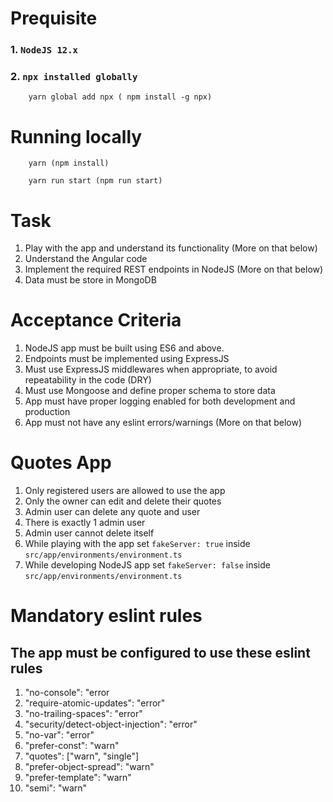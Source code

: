 # Prequisite
###  1. `NodeJS 12.x`
###  2. `npx installed globally`

        yarn global add npx ( npm install -g npx)
       

# Running locally

        yarn (npm install)

        yarn run start (npm run start)


# Task

1. Play with the app and understand its functionality (More on that below)
2. Understand the Angular code
3. Implement the required REST endpoints in NodeJS (More on that below)
4. Data must be store in MongoDB

# Acceptance Criteria

1. NodeJS app must be built using ES6 and above.
2. Endpoints must be implemented using ExpressJS
3. Must use ExpressJS middlewares when appropriate, to avoid repeatability in the code (DRY)
4. Must use Mongoose and define proper schema to store data
5. App must have proper logging enabled for both development and production
6. App must not have any eslint errors/warnings (More on that below)

# Quotes App

1. Only registered users are allowed to use the app
2. Only the owner can edit and delete their quotes
3. Admin user can delete any quote and user
4. There is exactly 1 admin user
5. Admin user cannot delete itself
6. While playing with the app set `fakeServer: true` inside `src/app/environments/environment.ts`
7. While developing NodeJS app set `fakeServer: false` inside `src/app/environments/environment.ts`

# Mandatory eslint rules

## The app must be configured to use these eslint rules

1.  "no-console": "error
2.  "require-atomic-updates": "error"
3.  "no-trailing-spaces": "error"
4.  "security/detect-object-injection": "error"
5.  "no-var": "error"
6.  "prefer-const": "warn"
7.  "quotes": ["warn", "single"]
8.  "prefer-object-spread": "warn"
9.  "prefer-template": "warn"
10. "semi": "warn"